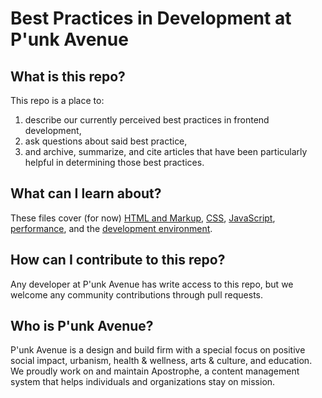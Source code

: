 # Best Practices in Development at P'unk Avenue

## What is this repo?
This repo is a place to:
1. describe our currently perceived best practices in frontend development,
2. ask questions about said best practice,
3. and archive, summarize, and cite articles that have been particularly helpful in determining those best practices.

## What can I learn about?
These files cover (for now) [HTML and Markup](HTML/overview.md), [CSS](CSS/overview.md), [JavaScript](JavaScript/overview.md), [performance](Performance/overview.md), and the [development environment](DevOps/overview.md). 

## How can I contribute to this repo?
Any developer at P'unk Avenue has write access to this repo, but we welcome any community contributions through pull requests.

## Who is P'unk Avenue?
P'unk Avenue is a design and build firm with a special focus on positive social impact, urbanism, health & wellness, arts & culture, and education.
We proudly work on and maintain Apostrophe, a content management system that helps individuals and organizations stay on mission.
